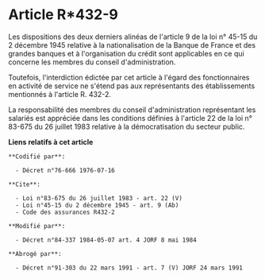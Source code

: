 # Article R*432-9

Les dispositions des deux derniers alinéas de l'article 9 de la loi n° 45-15 du 2 décembre 1945 relative à la nationalisation
de la Banque de France et des grandes banques et à l'organisation du crédit sont applicables en ce qui concerne les membres
du conseil d'administration.

Toutefois, l'interdiction édictée par cet article à l'égard des fonctionnaires en activité de service ne s'étend pas aux
représentants des établissements mentionnés à l'article R. 432-2.

La responsabilité des membres du conseil d'administration représentant les salariés est appréciée dans les conditions
définies à l'article 22 de la loi n° 83-675 du 26 juillet 1983 relative à la démocratisation du secteur public.

**Liens relatifs à cet article**

	**Codifié par**:

	  - Décret n°76-666 1976-07-16

	**Cite**:

	  - Loi n°83-675 du 26 juillet 1983 - art. 22 (V)
	  - Loi n°45-15 du 2 décembre 1945 - art. 9 (Ab)
	  - Code des assurances R432-2

	**Modifié par**:

	  - Décret n°84-337 1984-05-07 art. 4 JORF 8 mai 1984

	**Abrogé par**:

	  - Décret n°91-303 du 22 mars 1991 - art. 7 (V) JORF 24 mars 1991

